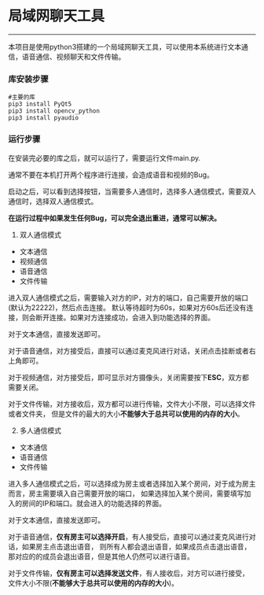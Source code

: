 # 局域网聊天工具

----

本项目是使用python3搭建的一个局域网聊天工具，可以使用本系统进行文本通信，语音通信、视频聊天和文件传输。

### 库安装步骤

```shell
#主要的库
pip3 install PyQt5
pip3 install opencv_python
pip3 install pyaudio
```

### 运行步骤

在安装完必要的库之后，就可以运行了，需要运行文件main.py.

通常不要在本机打开两个程序进行连接，会造成语音和视频的Bug。

启动之后，可以看到选择按钮，当需要多人通信时，选择多人通信模式，需要双人通信时，选择双人通信模式。

**在运行过程中如果发生任何Bug，可以完全退出重进，通常可以解决。**

1. 双人通信模式

- 文本通信
- 视频通信
- 语音通信
- 文件传输

进入双人通信模式之后，需要输入对方的IP，对方的端口，自己需要开放的端口(默认为22222)，然后点击连接。
默认等待超时为60s，如果对方60s后还没有连接，则会断开连接。如果对方连接成功，会进入到功能选择的界面。

对于文本通信，直接发送即可。

对于语音通信，对方接受后，直接可以通过麦克风进行对话，关闭点击挂断或者右上角即可。

对于视频通信，对方接受后，即可显示对方摄像头，关闭需要按下**ESC**，双方都需要关闭。

对于文件传输，对方接收后，双方都可以进行传输，文件大小不限，可以选择文件或者文件夹，
但是文件的最大的大小**不能够大于总共可以使用的内存的大小**。

2. 多人通信模式

- 文本通信
- 语音通信
- 文件传输

进入多人通信模式之后，可以选择成为房主或者选择加入某个房间，对于成为房主而言，房主需要填入自己需要开放的端口，
如果选择加入某个房间，需要填写加入的房间的IP和端口。就会进入的功能选择的界面。

对于文本通信，直接发送即可。

对于语音通信，**仅有房主可以选择开启**，有人接受后，直接可以通过麦克风进行对话，如果房主点击退出语音，
则所有人都会退出语音，如果成员点击退出语音，那对应的的成员会退出语音，但是其他人仍然可以进行语音。

对于文件传输，**仅有房主可以选择发送文件**，有人接收后，对方可以进行接受，
文件大小不限(**不能够大于总共可以使用的内存的大小**)。
